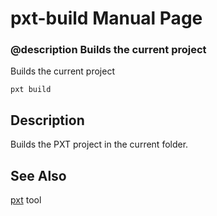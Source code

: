 # pxt-build Manual Page

### @description Builds the current project

Builds the current project

```
pxt build
```

## Description

Builds the PXT project in the current folder.

## See Also

[pxt](/cli) tool
